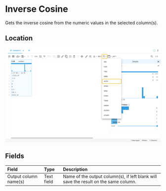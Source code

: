 # Inverse Cosine
Gets the inverse cosine from the numeric values in the selected column(s).
## Location
![Inverse Cosine on the interface](../../docs/screenshots/location/acos.png)
## Fields
| Field | Type | Description |
| :--- | :--- | :--- |
| Output column name(s) | Text field | Name of the output column(s), if left blank will save the result on the same column. |
